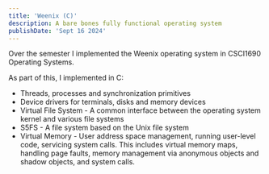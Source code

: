 ```yaml
---
title: 'Weenix (C)'
description: A bare bones fully functional operating system
publishDate: 'Sept 16 2024'
---
```


Over the semester I implemented the Weenix operating system in CSCI1690 Operating Systems.

As part of this, I implemented in C:

- Threads, processes and synchronization primitives
- Device drivers for terminals, disks and memory devices
- Virtual File System - A common interface between the operating system kernel and various file systems
- S5FS - A file system based on the  Unix file system
- Virtual Memory - User address space management, running user-level code, servicing system calls. This includes virtual memory maps, handling page faults, memory management via anonymous objects and shadow objects, and system calls.
